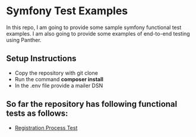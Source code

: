 # Symfony Test Examples
In this repo, I am going to provide some sample symfony functional test examples. I am also going to provide some examples of end-to-end testing using Panther.

## Setup Instructions
- Copy the repository with git clone
- Run the command **composer install**
- In the .env file provide a mailer DSN

## So far the repository has following functional tests as follows:
- [Registration Process Test](https://github.com/G0URAB/symfonyTestExamples/blob/master/tests/Functional/Controller/RegistrationControllerTest.php)
